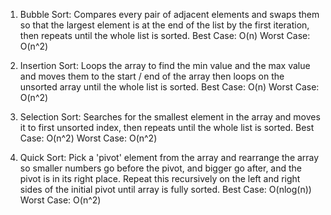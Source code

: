 1. Bubble Sort:
Compares every pair of adjacent elements and swaps them so that the largest element is at the end of the list by the first iteration, then repeats until the whole list is sorted.
Best Case: O(n)
Worst Case: O(n^2) 


2. Insertion Sort:
Loops the array to find the min value and the max value and moves them to the start / end of the array then loops on the unsorted array until the whole list is sorted.
Best Case: O(n)
Worst Case: O(n^2) 


3. Selection Sort:
Searches for the smallest element in the array and moves it to first unsorted index, then repeats until the whole list is sorted.
Best Case: O(n^2)
Worst Case: O(n^2) 


4. Quick Sort:
Pick a 'pivot' element from the array and rearrange the array so smaller numbers go before the pivot, and bigger go after, and the pivot is in its right place. Repeat this recursively on the left and right sides of the initial pivot until array is fully sorted.
Best Case: O(nlog(n))
Worst Case: O(n^2) 
   
